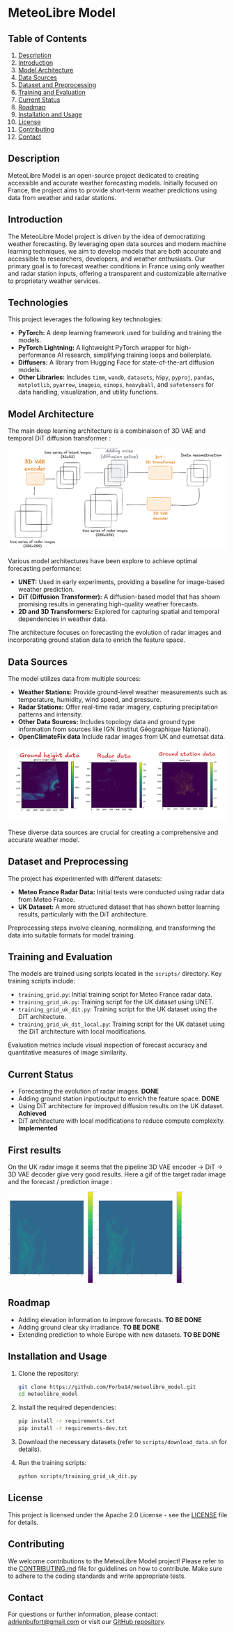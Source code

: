 # MeteoLibre Model

## Table of Contents
1.  [Description](#description)
2.  [Introduction](#introduction)
3.  [Model Architecture](#model-architecture)
4.  [Data Sources](#data-sources)
5.  [Dataset and Preprocessing](#dataset-and-preprocessing)
6.  [Training and Evaluation](#training-and-evaluation)
7.  [Current Status](#current-status)
8.  [Roadmap](#roadmap)
9.  [Installation and Usage](#installation-and-usage)
10. [License](#license)
11. [Contributing](#contributing)
12. [Contact](#contact)

## Description

MeteoLibre Model is an open-source project dedicated to creating accessible and accurate weather forecasting models. Initially focused on France, the project aims to provide short-term weather predictions using data from weather and radar stations.

## Introduction

The MeteoLibre Model project is driven by the idea of democratizing weather forecasting. By leveraging open data sources and modern machine learning techniques, we aim to develop models that are both accurate and accessible to researchers, developers, and weather enthusiasts. Our primary goal is to forecast weather conditions in France using only weather and radar station inputs, offering a transparent and customizable alternative to proprietary weather services.

## Technologies

This project leverages the following key technologies:

*   **PyTorch:** A deep learning framework used for building and training the models.
*   **PyTorch Lightning:** A lightweight PyTorch wrapper for high-performance AI research, simplifying training loops and boilerplate.
*   **Diffusers:** A library from Hugging Face for state-of-the-art diffusion models.
*   **Other Libraries:** Includes `timm`, `wandb`, `datasets`, `h5py`, `pyproj`, `pandas`, `matplotlib`, `pyarrow`, `imageio`, `einops`, `heavyball`, and `safetensors` for data handling, visualization, and utility functions.

## Model Architecture

The main deep learning architecture is a combinaison of 3D VAE and temporal DiT diffusion transformer :

![Learningpipeline](images/fullpipeline.png)

Various model architectures have been explore to achieve optimal forecasting performance:

*   **UNET:** Used in early experiments, providing a baseline for image-based weather prediction.
*   **DiT (Diffusion Transformer):** A diffusion-based model that has shown promising results in generating high-quality weather forecasts.
*   **2D and 3D Transformers:** Explored for capturing spatial and temporal dependencies in weather data.

The architecture focuses on forecasting the evolution of radar images and incorporating ground station data to enrich the feature space.

## Data Sources

The model utilizes data from multiple sources:

*   **Weather Stations:** Provide ground-level weather measurements such as temperature, humidity, wind speed, and pressure.
*   **Radar Stations:** Offer real-time radar imagery, capturing precipitation patterns and intensity.
*   **Other Data Sources:** Includes topology data and ground type information from sources like IGN (Institut Géographique National).
*   **OpenClimateFix data** Include radar images from UK and eumetsat data.

![Data](images/data_type.png)

These diverse data sources are crucial for creating a comprehensive and accurate weather model.

## Dataset and Preprocessing

The project has experimented with different datasets:

*   **Meteo France Radar Data:** Initial tests were conducted using radar data from Meteo France.
*   **UK Dataset:** A more structured dataset that has shown better learning results, particularly with the DiT architecture.

Preprocessing steps involve cleaning, normalizing, and transforming the data into suitable formats for model training.

## Training and Evaluation

The models are trained using scripts located in the `scripts/` directory. Key training scripts include:

*   `training_grid.py`: Initial training script for Meteo France radar data.
*   `training_grid_uk.py`: Training script for the UK dataset using UNET.
*   `training_grid_uk_dit.py`: Training script for the UK dataset using the DiT architecture.
*   `training_grid_uk_dit_local.py`: Training script for the UK dataset using the DiT architecture with local modifications.

Evaluation metrics include visual inspection of forecast accuracy and quantitative measures of image similarity.

## Current Status

*   Forecasting the evolution of radar images. **DONE**
*   Adding ground station input/output to enrich the feature space. **DONE**
*   Using DiT architecture for improved diffusion results on the UK dataset. **Achieved**
*   DiT architecture with local modifications to reduce compute complexity. **Implemented**

## First results

On the UK radar image it seems that the pipeline 3D VAE encoder -> DiT -> 3D VAE decoder give very good results.
Here a gif of the target radar image and the forecast / prediction image :


<img src="images/result_gif_radar_epoch_0.gif" alt="drawing" width="200"/>
<img src="images/target_gif_radar_epoch_0.gif" alt="drawingv2" width="200"/>

## Roadmap

*   Adding elevation information to improve forecasts. **TO BE DONE**
*   Adding ground clear sky irradiance. **TO BE DONE**
*   Extending prediction to whole Europe with new datasets. **TO BE DONE**

## Installation and Usage

1.  Clone the repository:

    ```bash
    git clone https://github.com/Forbu14/meteolibre_model.git
    cd meteolibre_model
    ```
2.  Install the required dependencies:

    ```bash
    pip install -r requirements.txt
    pip install -r requirements-dev.txt
    ```
3.  Download the necessary datasets (refer to `scripts/download_data.sh` for details).
4.  Run the training scripts:

    ```bash
    python scripts/training_grid_uk_dit.py
    ```

## License

This project is licensed under the Apache 2.0 License - see the [LICENSE](LICENSE) file for details.

## Contributing

We welcome contributions to the MeteoLibre Model project! Please refer to the [CONTRIBUTING.md](CONTRIBUTING.md) file for guidelines on how to contribute. Make sure to adhere to the coding standards and write appropriate tests.

## Contact

For questions or further information, please contact: [adrienbufort@gmail.com](mailto:adrienbufort@gmail.com) or visit our [GitHub repository](https://github.com/Forbu14/meteolibre_model/issues).
